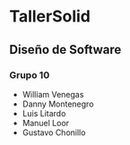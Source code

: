# TallerSolid

## Diseño de Software

### Grupo 10

- William Venegas
- Danny Montenegro
- Luis Litardo
- Manuel Loor
- Gustavo Chonillo
